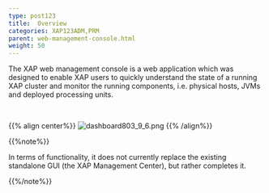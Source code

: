 ```yaml
---
type: post123
title:  Overview
categories: XAP123ADM,PRM
parent: web-management-console.html
weight: 50
---
```





The XAP web management console is a web application which was designed to enable XAP users to quickly understand the state of a running XAP cluster and monitor the running components, i.e. physical hosts, JVMs and deployed processing units.

<br>

{{% align center%}}
![dashboard803_9_6.png](/attachment_files/web-console/dashboard.jpg)
{{% /align%}}

{{%note%}}

In terms of functionality, it does not currently replace the existing standalone GUI (the XAP Management Center), but rather completes it.

{{%/note%}}


